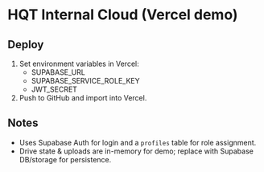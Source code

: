 # HQT Internal Cloud (Vercel demo)

## Deploy
1. Set environment variables in Vercel:
   - SUPABASE_URL
   - SUPABASE_SERVICE_ROLE_KEY
   - JWT_SECRET
2. Push to GitHub and import into Vercel.

## Notes
- Uses Supabase Auth for login and a `profiles` table for role assignment.
- Drive state & uploads are in-memory for demo; replace with Supabase DB/storage for persistence.
